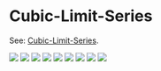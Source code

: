 # Cubic-Limit-Series

See: [Cubic-Limit-Series](https://github.com/silky/fashion/issues/96).

![](images/g.png)
![](images/f.png)
![](images/e.png)
![](images/a.png)
![](images/b.png)
![](images/c.png)
![](images/d.png)
![](images/h.png)
![](images/big.png)

